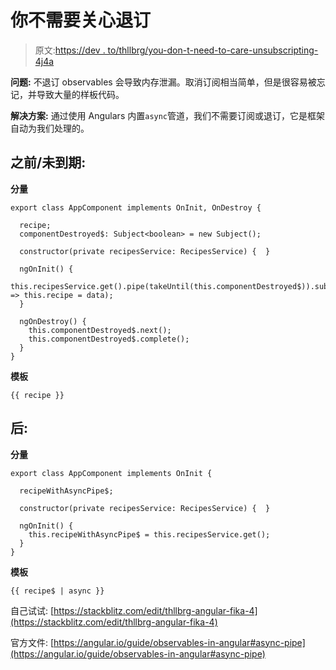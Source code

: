 # 你不需要关心退订

> 原文:[https://dev . to/thllbrg/you-don-t-need-to-care-unsubscripting-4j4a](https://dev.to/thllbrg/you-don-t-need-to-care-about-unsubscribing-4j4a)

**问题:**
不退订 observables 会导致内存泄漏。取消订阅相当简单，但是很容易被忘记，并导致大量的样板代码。

**解决方案:**
通过使用 Angulars 内置`async`管道，我们不需要订阅或退订，它是框架自动为我们处理的。

## [](#before-untutored)之前/未到期:

**分量**

```
export class AppComponent implements OnInit, OnDestroy {

  recipe;
  componentDestroyed$: Subject<boolean> = new Subject();

  constructor(private recipesService: RecipesService) {  }

  ngOnInit() {
    this.recipesService.get().pipe(takeUntil(this.componentDestroyed$)).subscribe(data => this.recipe = data);
  }

  ngOnDestroy() {
    this.componentDestroyed$.next();
    this.componentDestroyed$.complete();
  }
} 
```

**模板**

```
{{ recipe }} 
```

## [](#after)后:

**分量**

```
export class AppComponent implements OnInit {

  recipeWithAsyncPipe$;

  constructor(private recipesService: RecipesService) {  }

  ngOnInit() {
    this.recipeWithAsyncPipe$ = this.recipesService.get();
  }
} 
```

**模板**

```
{{ recipe$ | async }} 
```

自己试试:
[https://stackblitz.com/edit/thllbrg-angular-fika-4](https://stackblitz.com/edit/thllbrg-angular-fika-4)

官方文件:
[https://angular.io/guide/observables-in-angular#async-pipe](https://angular.io/guide/observables-in-angular#async-pipe)